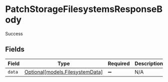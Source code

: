 # PatchStorageFilesystemsResponseBody

Success


## Fields

| Field                                                          | Type                                                           | Required                                                       | Description                                                    |
| -------------------------------------------------------------- | -------------------------------------------------------------- | -------------------------------------------------------------- | -------------------------------------------------------------- |
| `data`                                                         | [Optional[models.FilesystemData]](../models/filesystemdata.md) | :heavy_minus_sign:                                             | N/A                                                            |